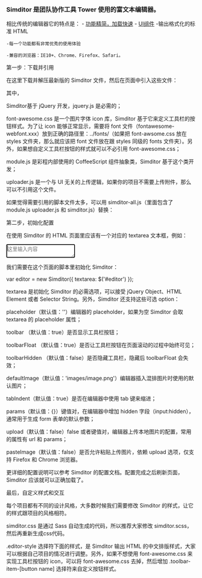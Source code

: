 ### Simditor 是团队协作工具 Tower 使用的富文本编辑器。

相比传统的编辑器它的特点是：
    - [功能精简，加载快速](#功能精简，加载快速) 
    - [UI组件](#UI组件) 
    -输出格式化的标准 HTML

    -每一个功能都有非常优秀的使用体验

    -兼容的浏览器：IE10+、Chrome、Firefox、Safari。



第一步：下载并引用

在这里下载并解压最新版的 Simditor 文件，然后在页面中引入这些文件：


<link rel="stylesheet" type="text/css" href="[style path]/font-awesome.css" />
<link rel="stylesheet" type="text/css" href="[style path]/simditor.css" />
<script type="text/javascript" src="[script path]/jquery.min.js"></script>
<script type="text/javascript" src="[script path]/module.js">
</script><script type="text/javascript" src="[script path]/uploader.js">
</script><script type="text/javascript" src="[script path]/simditor.js"></script>
其中，

Simditor基于 jQuery 开发，jquery.js 是必需的；

font-awesome.css 是一个图片字体 icon 库，Simditor 基于它来定义工具栏的按钮样式。为了让 icon 能够正常显示，需要将 font 文件（fontawesome-webfont.xxx）放到正确的路径里：../fonts/（如果把 font-awsome.css 放在 styles 文件夹，那么就应该把 font 文件放在跟 styles 同级的 fonts 文件夹）。另外，如果想自定义工具栏按钮的样式就可以不必引用 font-awesome.css；

module.js 是彩程内部使用的 CoffeeScript 组件抽象类，Simditor 基于这个类开发；

uploader.js 是一个与 UI 无关的上传逻辑，如果你的项目不需要上传附件，那么可以不引用这个文件。

如果觉得需要引用的脚本文件太多，可以用 simditor-all.js（里面包含了module.js uploader.js 和 simditor.js）替换：

<link rel="stylesheet" type="text/css" href="[style path]/font-awesome.css" /> 
<link rel="stylesheet" type="text/css" href="[style path]/simditor.css" /> 
<script type="text/javascript" src="[script path]/jquery-2.1.0.js">
</script> <script type="text/javascript" src="[script path]/simditor-all.js"></script>


第二步，初始化配置

在使用 Simditor 的 HTML 页面里应该有一个对应的 textarea 文本框，例如：

<textarea id="editor" placeholder="这里输入内容" autofocus></textarea>
我们需要在这个页面的脚本里初始化 Simditor：

var editor = new Simditor({   textarea: $('#editor') });

textarea 是初始化 Simditor 的必需选项，可以接受 jQuery Object、HTML Element 或者 Selector String。另外，Simditor 还支持这些可选 option：

placeholder（默认值：''）编辑器的 placeholder，如果为空 Simditor 会取 textarea 的 placeholder 属性；

toolbar （默认值：true）是否显示工具栏按钮；

toolbarFloat （默认值：true）是否让工具栏按钮在页面滚动的过程中始终可见；

toolbarHidden （默认值：false）是否隐藏工具栏，隐藏后 toolbarFloat 会失效；

defaultImage（默认值：'images/image.png'）编辑器插入混排图片时使用的默认图片；

tabIndent（默认值：true）是否在编辑器中使用 tab 键来缩进；

params（默认值：{}）键值对，在编辑器中增加 hidden 字段（input:hidden），通常用于生成 form 表单的默认参数；

upload（默认值：false）false 或者键值对，编辑器上传本地图片的配置，常用的属性有 url 和 params；

pasteImage（默认值：false）是否允许粘贴上传图片，依赖 upload 选项，仅支持 Firefox 和 Chrome 浏览器。

更详细的配置说明可以参考 Simditor 的配置文档。配置完成之后刷新页面，Simditor 应该就可以正确加载了。



最后，自定义样式和交互

每个项目都有不同的设计风格，大多数时候我们需要修改 Simditor 的样式，让它的样式跟项目的风格相符。

simditor.css 是通过 Sass 自动生成的代码，所以推荐大家修改 simditor.scss，然后再重新生成css代码。

.editor-style 选择符下面的样式，是 Simditor 输出 HTML 的中文排版样式，大家可以根据自己项目的情况进行调整。另外，如果不想使用 font-awesome.css 来实现工具栏按钮的 icon，可以将 font-awesome.css 去掉，然后增加 .toolbar-item-[button name] 选择符来自定义按钮样式。
